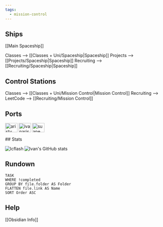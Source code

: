 ```yaml
---
tags:
  - mission-control
---
```

## Ships

[[Main Spaceship]]

Classes --> [[Classes + Uni/Spaceship|Spaceship]]
Projects --> [[Projects/Spaceship|Spaceship]]
Recruiting --> [[Recruiting/Spaceship|Spaceship]]
## Control Stations

Classes --> [[Classes + Uni/Mission Control|Mission Control]]
Recruiting --> LeetCode --> [[Recruiting/Mission Control]]
## Ports
<p align="left">
<a href="https://www.linkedin.com/in/aristy/" target="blank"><img align="center" src="https://raw.githubusercontent.com/rahuldkjain/github-profile-readme-generator/master/src/images/icons/Social/linked-in-alt.svg" alt="aristy" height="30" width="40" /></a>
<a href="https://instagram.com/ivanaristy" target="blank"><img align="center" src="https://raw.githubusercontent.com/rahuldkjain/github-profile-readme-generator/master/src/images/icons/Social/instagram.svg" alt="ivanaristy" height="30" width="40" /></a>
<a href="https://www.leetcode.com/suape" target="blank"><img align="center" src="https://raw.githubusercontent.com/rahuldkjain/github-profile-readme-generator/master/src/images/icons/Social/leet-code.svg" alt="suape" height="30" width="40" /></a>
</p>
## Stats
<p><img align="left" src="https://leetcard.jacoblin.cool/suape?theme=nord&font=Syne&ext=activity" alt="lcflash" /></p>

![Ivan's GitHub stats](https://github-readme-stats.vercel.app/api?username=ivanearisty&show=reviews,discussions_started,discussions_answered,prs_merged,prs_merged_percentage&rank_icon=percentile&theme=nord)

## Rundown
```dataview
TASK
WHERE !completed
GROUP BY file.folder AS Folder
FLATTEN file.link AS Name
SORT Order ASC
```
## Help
[[Obsidian Info]]